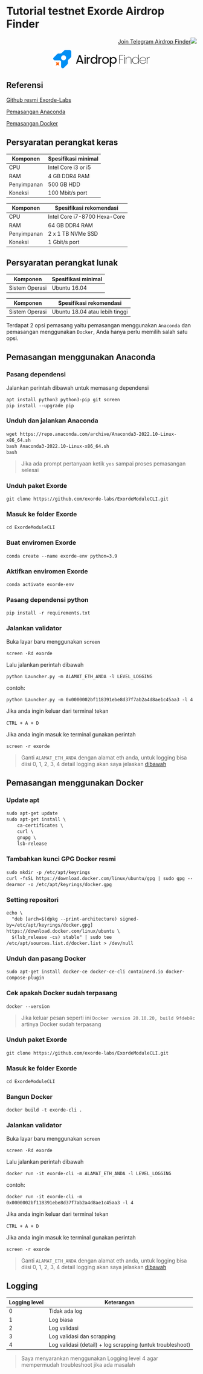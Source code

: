 # Tutorial testnet Exorde Airdrop Finder

<p style="font-size:14px" align="right">
<a href="https://t.me/airdropfind" target="_blank">Join Telegram Airdrop Finder<img src="https://user-images.githubusercontent.com/50621007/183283867-56b4d69f-bc6e-4939-b00a-72aa019d1aea.png" width="30"/></a>
</p>

<p align="center">
  <img height="auto" width="auto" src="https://raw.githubusercontent.com/bayy420-999/airdropfind/main/NavIcon.png">
</p>

## Referensi

[Github resmi Exorde-Labs](https://github.com/exorde-labs/ExordeModuleCLI/)

[Pemasangan Anaconda](https://docs.conda.io/projects/conda/en/latest/user-guide/install/linux.html)

[Pemasangan Docker](https://docs.docker.com/engine/install/ubuntu/)

## Persyaratan perangkat keras

| Komponen | Spesifikasi minimal |
|----------|---------------------|
|CPU|Intel Core i3 or i5|
|RAM|4 GB DDR4 RAM|
|Penyimpanan|500 GB HDD|
|Koneksi|100 Mbit/s port|

| Komponen | Spesifikasi rekomendasi |
|----------|---------------------|
|CPU|Intel Core i7-8700 Hexa-Core|
|RAM|64 GB DDR4 RAM|
|Penyimpanan|2 x 1 TB NVMe SSD|
|Koneksi|1 Gbit/s port|

## Persyaratan perangkat lunak

| Komponen | Spesifikasi minimal |
|----------|---------------------|
|Sistem Operasi|Ubuntu 16.04|

| Komponen | Spesifikasi rekomendasi |
|----------|---------------------|
|Sistem Operasi|Ubuntu 18.04 atau lebih tinggi|

Terdapat 2 opsi pemasang yaitu pemasangan menggunakan `Anaconda` dan pemasangan menggunakan `Docker`, Anda hanya perlu memilih salah satu opsi.

## Pemasangan menggunakan Anaconda

### Pasang dependensi

Jalankan perintah dibawah untuk memasang dependensi

```
apt install python3 python3-pip git screen
pip install --upgrade pip
```

### Unduh dan jalankan Anaconda

```
wget https://repo.anaconda.com/archive/Anaconda3-2022.10-Linux-x86_64.sh
bash Anaconda3-2022.10-Linux-x86_64.sh
bash
```

> Jika ada prompt pertanyaan ketik `yes` sampai proses pemasangan selesai


### Unduh paket Exorde

```
git clone https://github.com/exorde-labs/ExordeModuleCLI.git
```

### Masuk ke folder Exorde

```
cd ExordeModuleCLI
```

### Buat enviromen Exorde

```
conda create --name exorde-env python=3.9
```

### Aktifkan enviromen Exorde

```
conda activate exorde-env
```

### Pasang dependensi python

```
pip install -r requirements.txt
```

### Jalankan validator

Buka layar baru menggunakan `screen`

```
screen -Rd exorde
```

Lalu jalankan perintah dibawah

```
python Launcher.py -m ALAMAT_ETH_ANDA -l LEVEL_LOGGING
```

contoh:

```
python Launcher.py -m 0x0000002bf118391ebe8d37f7ab2a4d8ae1c45aa3 -l 4
```

Jika anda ingin keluar dari terminal tekan 

```CTRL + A + D```

Jika anda ingin masuk ke terminal gunakan perintah 

```
screen -r exorde
```

> Ganti `ALAMAT_ETH_ANDA` dengan alamat eth anda, untuk logging bisa diisi 0, 1, 2, 3, 4 detail logging akan saya jelaskan [dibawah](https://github.com/bayy420-999/tutorial-testnet-exorde-airdropfinder#logging)

## Pemasangan menggunakan Docker

### Update apt

```
sudo apt-get update
sudo apt-get install \
    ca-certificates \
    curl \
    gnupg \
    lsb-release
```

### Tambahkan kunci GPG Docker resmi

```
sudo mkdir -p /etc/apt/keyrings
curl -fsSL https://download.docker.com/linux/ubuntu/gpg | sudo gpg --dearmor -o /etc/apt/keyrings/docker.gpg
```


### Setting repositori

```
echo \
  "deb [arch=$(dpkg --print-architecture) signed-by=/etc/apt/keyrings/docker.gpg] https://download.docker.com/linux/ubuntu \
  $(lsb_release -cs) stable" | sudo tee /etc/apt/sources.list.d/docker.list > /dev/null
```

### Unduh dan pasang Docker

```
sudo apt-get install docker-ce docker-ce-cli containerd.io docker-compose-plugin
```

### Cek apakah Docker sudah terpasang

```
docker --version
```

> Jika keluar pesan seperti ini `Docker version 20.10.20, build 9fdeb9c` artinya Docker sudah terpasang

### Unduh paket Exorde

```
git clone https://github.com/exorde-labs/ExordeModuleCLI.git
```

### Masuk ke folder Exorde

```
cd ExordeModuleCLI
```

### Bangun Docker

```
docker build -t exorde-cli . 
```

### Jalankan validator

Buka layar baru menggunakan `screen`

```
screen -Rd exorde
```

Lalu jalankan perintah dibawah

```
docker run -it exorde-cli -m ALAMAT_ETH_ANDA -l LEVEL_LOGGING
```

contoh:

```
docker run -it exorde-cli -m 0x0000002bf118391ebe8d37f7ab2a4d8ae1c45aa3 -l 4
```

Jika anda ingin keluar dari terminal tekan 

```CTRL + A + D```

Jika anda ingin masuk ke terminal gunakan perintah 

```
screen -r exorde
```

> Ganti `ALAMAT_ETH_ANDA` dengan alamat eth anda, untuk logging bisa diisi 0, 1, 2, 3, 4 detail logging akan saya jelaskan [dibawah](https://github.com/bayy420-999/tutorial-testnet-exorde-airdropfinder#logging)


## Logging

| Logging level | Keterangan |
|---------------|------------|
|0|Tidak ada log|
|1|Log biasa|
|2|Log validasi|
|3|Log validasi dan scrapping|
|4|Log validasi (detail) + log scrapping (untuk troubleshoot)

> Saya menyarankan menggunakan Logging level 4 agar mempermudah troubleshoot jika ada masalah

